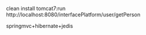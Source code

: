 clean install tomcat7:run
http://localhost:8080/interfacePlatform/user/getPerson

springmvc+hibernate+jedis 
